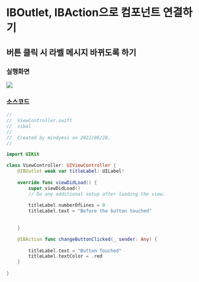 # IBOutlet, IBAction으로 컴포넌트 연결하기
## 버튼 클릭 시 라벨 메시지 바뀌도록 하기

### 실행화면
![](https://velog.velcdn.com/images/mindyeoi/post/5374ad56-6078-48c3-9c58-fd7cf862de8d/image.gif)

### 소스코드
```swift
//
//  ViewController.swift
//  sibal
//
//  Created by mindyeoi on 2022/06/28.
//

import UIKit

class ViewController: UIViewController {
    @IBOutlet weak var titleLabel: UILabel!
    
    override func viewDidLoad() {
        super.viewDidLoad()
        // Do any additional setup after loading the view.
        
        titleLabel.numberOfLines = 0
        titleLabel.text = "Before the button touched"
    
        
    }

    @IBAction func changeButtonClicked(_ sender: Any) {
        
        titleLabel.text = "Button Touched"
        titleLabel.textColor = .red
    }
    
}


```
